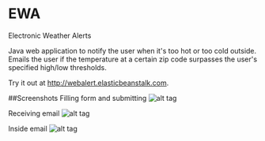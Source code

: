 EWA
===

Electronic Weather Alerts

Java web application to notify the user when it's too hot or too cold outside. Emails the user if the temperature at a certain zip code surpasses the user's specified high/low thresholds.

Try it out at http://webalert.elasticbeanstalk.com.

##Screenshots
Filling form and submitting
![alt tag](https://github.com/matthewly/EWA/blob/master/WebContent/img/webalertFrontEnd.png)

Receiving email
![alt tag](https://github.com/matthewly/EWA/blob/master/WebContent/img/webalertBackEnd1.png)

Inside email
![alt tag](https://github.com/matthewly/EWA/blob/master/WebContent/img/webalertBackEnd2.png)
